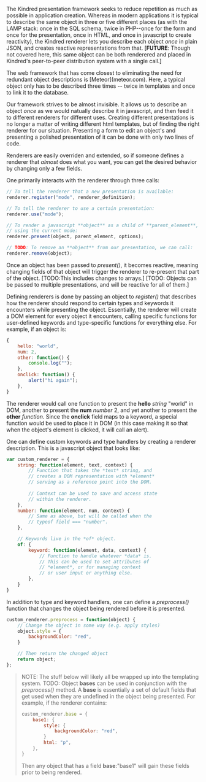 The Kindred presentation framework seeks to reduce repetition as much as possible in application creation. Whereas in modern applications it is typical to describe the same object in three or five different places (as with the LAMP stack: once in the SQL schema, twice in PHP--once for the form and once for the presentation, once in HTML, and once in javascript to create reactivity), the Kindred renderer lets you describe each object *once* in plain JSON, and creates reactive representations from that. [**FUTURE**: Though not covered here, this same object can be both renderered and placed in Kindred's peer-to-peer distribution system with a single call.]

<div class="note">
The web framework that has come closest to eliminating the need for redundant object descriptions is [Meteor](meteor.com). Here, a typical object only has to be described three times -- twice in templates and once to link it to the database.
</div> 

Our framework strives to be almost invisible. It allows us to describe an object *once* as we would natually describe it in javascript, and then feed it to different renderers for different uses. Creating different presentations is no longer a matter of writing different html templates, but of finding the right renderer for our situation. Presenting a form to edit an object's and presenting a polished presentation of it can be done with only two lines of code.  



Renderers are easily overriden and extended, so if someone defines a renderer that *almost* does what you want, you can get the desired behavior by changing only a few fields.

One primarily interacts with the renderer through three calls:

```javascript
// To tell the renderer that a new presentation is available:
renderer.register("mode", renderer_definition);

// To tell the renderer to use a certain presentation:
renderer.use("mode");

// To render a javascript **object** as a child of **parent_element**,
// using the current mode:
renderer.present(object, parent_element, options); 

// TODO: To remove an **object** from our presentation, we can call:
renderer.remove(object);
```

Once an object has been passed to *present()*, it becomes reactive, meaning changing fields of that object will trigger the renderer to re-present that part of the object. [TODO:This includes changes to arrays.] [TODO: Objects can be passed to multiple presentations, and will be reactive for all of them.]

Defining renderers is done by passing an object to *register()* that describes how the renderer should respond to certain types and keywords it encounters while presenting the object. Essentially, the renderer will create a DOM element for every object it encounters, calling specific functions for user-defined keywords and type-specific functions for everything else. For example, if an object is:

```javascript 
{
    hello: "world",
    num: 2,
    other: function() {
        console.log("");
    },
    onclick: function() {
        alert("hi again");
    },
}
```

The renderer would call one function to present the **hello** *string* "world" in DOM, another to present the **num** *number* 2, and yet another to present the **other** *function*. Since the **onclick** field maps to a keyword, a special function would be used to place it in DOM (in this case making it so that when the object's element is clicked, it will call an alert). 

One can define custom keywords and type handlers by creating a renderer description. This is a javascript object that looks like:

```javascript
var custom_renderer = {
    string: function(element, text, context) {
        // Function that takes the *text* string, and 
        // creates a DOM representation with *element*
        // serving as a reference point into the DOM.  
        
        // Context can be used to save and access state 
        // within the renderer.   
    },
    number: function(element, num, context) {
        // Same as above, but will be called when the 
        // typeof field === "number".
    },

    // Keywords live in the *of* object.
    of: {
        keyword: function(element, data, context) {
            // Function to handle whatever *data* is.
            // This can be used to set attributes of
            // *element*, or for managing context
            // or user input or anything else.
        },
    }
}
```

In addition to type and keyword handlers, one can define a *preprocess()* function that changes the object being rendered before it is presented.

```javascript
custom_renderer.preprocess = function(object) {
    // Change the object in some way (e.g. apply styles)
    object.style = {
        backgroundColor: "red",
    }

    // Then return the changed object
    return object;
};
```

> NOTE: The stuff below will likely all be wrapped up into the templating system.
> TODO: Object **bases** can be used in conjunction with the *preprocess()* method. A **base** is essentially a set of default fields that get used when they are undefined in the object being presented. For example, if the renderer contains:
> 
> ```javascript
> custom_renderer.base = {
>     base1: {
>         style: {
>             backgroundColor: "red",
>         }
>         html: "p",
>     },
> }
> ```
> 
> Then any object that has a field **base**:"base1" will gain these fields prior to being rendered.



